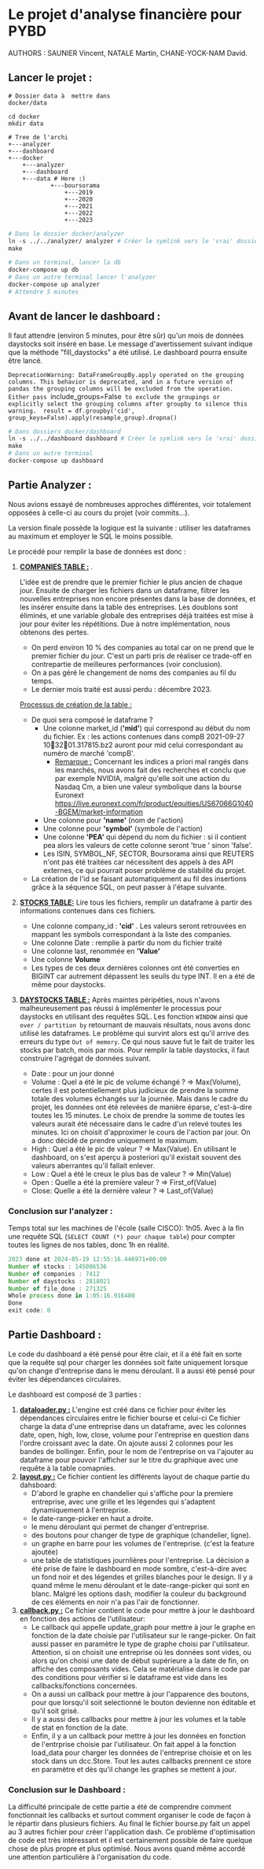# Le projet d'analyse financière pour PYBD

AUTHORS : SAUNIER Vincent, NATALE Martin, CHANE-YOCK-NAM David.

## Lancer le projet :

```shell
# Dossier data à  mettre dans 
docker/data

cd docker
mkdir data

# Tree de l'archi
+---analyzer
+---dashboard
+---docker
	+---analyzer
	+---dashboard
	+---data # Here :)
    		+---boursorama
        		+---2019
	        	+---2020
	        	+---2021
	        	+---2022
	        	+---2023

```

```dockerfile
# Dans le dossier docker/analyzer
ln -s ../../analyzer/ analyzer # Créer le symlink vers le 'vrai' dossier analyzer
make

# Dans un terminal, lancer la db
docker-compose up db
# Dans un autre terminal lancer l'analyzer
docker-compose up analyzer
# Attendre 5 minutes
```

## Avant de lancer le dashboard :

Il faut attendre (environ 5 minutes, pour être sûr) qu'un mois de données daystocks soit inséré en base. Le message d'avertissement suivant indique que la méthode "fill_daystocks" a été utilisé. Le dashboard pourra ensuite être lancé.

`DeprecationWarning: DataFrameGroupBy.apply operated on the grouping columns. This behavior is deprecated, and in a future version of pandas the grouping columns will be excluded from the operation. Either pass `include_groups=False` to exclude the groupings or explicitly select the grouping columns after groupby to silence this warning.  result = df.groupby('cid', group_keys=False).apply(resample_group).dropna()`

```dockerfile
# Dans dossiers docker/dashboard
ln -s ../../dashboard dashboard # Créer le symlink vers le 'vrai' dossier dashboard
make
# Dans un autre terminal
docker-compose up dashboard


```

## Partie Analyzer :

Nous avions essayé de nombreuses approches différentes, voir totalement opposées à celle-ci au cours du projet (voir commits...).

La version finale possède la logique est la suivante : utiliser les dataframes au maximum et employer le SQL le moins possible.

Le procédé pour remplir la base de données est donc :

1. <u>**COMPANIES TABLE :**</u> .

   L'idée est de prendre que le premier fichier le plus ancien de chaque jour. Ensuite de charger les fichiers dans un dataframe, filtrer les nouvelles entreprises non encore présentes dans la base de données, et les insérer ensuite dans la table des entreprises. Les doublons sont éliminés, et une variable globale des entreprises déjà traitées est mise à jour pour éviter les répétitions. Due à notre implémentation, nous obtenons des pertes.

   - On perd environ 10 % des companies au total car on ne prend que le premier fichier du jour. C'est un parti pris de réaliser ce trade-off en contrepartie de meilleures performances (voir conclusion).
   - On a pas géré le changement de noms des companies au fil du temps.
   - Le dernier mois traité est aussi perdu : décembre 2023.

   <u>Processus de création de la table :</u>

   - De quoi sera composé le dataframe ?
     - Une colonne market_id (**'mid'**) qui correspond au début du nom du fichier. Ex : les actions contenues dans compB 2021-09-27 103201.317815.bz2 auront pour mid celui correspondant au numéro de marché 'compB'. 
       - <u>Remarque :</u>  Concernant les indices a priori mal rangés dans les marchés, nous avons fait des recherches et conclu que par exemple NVIDIA, malgré qu'elle soit une action du Nasdaq Cm, a bien une valeur symbolique dans la bourse Euronext https://live.euronext.com/fr/product/equities/US67066G1040-BGEM/market-information
     - Une colonne pour **'name'** (nom de l'action)
     - Une colonne pour **'symbol'** (symbole de l'action)
     - Une colonne **'PEA'** qui dépend du nom du fichier : si il contient pea alors les valeurs de cette colonne seront 'true ' sinon 'false'.
     - Les ISIN, SYMBOL_NF, SECTOR, Boursorama ainsi que REUTERS n'ont pas été traitées car nécessitent des appels à des API externes, ce qui pourrait poser problème de stabilité du projet.
   - La création de l'id se faisant automatiquement au fil des insertions grâce à la séquence SQL, on peut passer à l'étape suivante.

2. <u>**STOCKS TABLE:**</u> Lire tous les fichiers, remplir un dataframe à partir des informations contenues dans ces fichiers.

   - Une colonne company_id : **'cid'** . Les valeurs seront retrouvées en mappant les symbols correspondant à la liste des companies.
   - Une colonne Date : remplie à partir du nom du fichier traité
   - Une colonne last, renommée en **'Value'** 
   - Une colonne **Volume** 
   - Les types de ces deux dernières colonnes ont été converties en BIGINT car autrement dépassent les seuils du type INT. Il en a été de même pour daystocks.

3. **<u>DAYSTOCKS TABLE :</u>** Après maintes péripéties, nous n'avons malheureusement pas réussi à implémenter le processus pour daystocks en utilisant des requêtes SQL. Les fonction `WINDOW` ainsi que `over / partition by` retournant de mauvais résultats, nous avons donc utilisé les dataframes. Le problème qui survint alors est qu'il arrive des erreurs du type `Out of memory`. Ce qui nous sauve fut le fait de traiter les stocks par batch, mois par mois. Pour remplir la table daystocks, il faut construire l'agrégat de données suivant.

   - Date : pour un jour donné
   - Volume : Quel a été le pic de volume échangé ? => Max(Volume), certes il est potentiellement plus judicieux de prendre la somme totale des volumes échangés sur la journée. Mais dans le cadre du projet, les données ont été relevées de manière éparse, c'est-à-dire toutes les 15 minutes. Le choix de prendre la somme de toutes les valeurs aurait été nécessaire dans le cadre d'un relevé toutes les minutes. Ici on choisit d'approximer le cours de l'action par jour. On a donc décidé de prendre uniquement le maximum. 
   - High : Quel a été le pic de valeur ? => Max(Value). En utilisant le dashboard, on s'est aperçu à posteriori qu'il existait souvent des valeurs aberrantes qu'il fallait enlever.
   - Low : Quel a été le creux le plus bas de valeur ? => Min(Value)
   - Open : Quelle a été la première valeur ? => First_of(Value)
   - Close: Quelle a été la dernière valeur ? => Last_of(Value)

### Conclusion sur l'analyzer :

Temps total sur les machines de l'école (salle CISCO): 1h05. Avec à la fin une requête SQL (`SELECT COUNT (*) pour chaque table`) pour compter toutes les lignes de nos tables, donc 1h en réalité.

```js
2023 done at 2024-05-19 12:55:16.446971+00:00
Number of stocks : 145086536
Number of companies : 7412
Number of daystocks : 2818021
Number of file_done : 271325
Whole process done in 1:05:16.916480
Done
exit code: 0
```



## Partie Dashboard :

Le code du dashboard a été pensé pour être clair, et il a été fait en sorte que la requête sql pour charger les données soit faite uniquement lorsque qu'on change d'entreprise dans le menu déroulant. Il a aussi été pensé pour éviter les dépendances circulaires.

Le dashboard est composé de 3 parties :
1. <u>**dataloader.py :**</u> L'engine est créé dans ce fichier pour éviter les dépendances circulaires entre le fichier bourse et celui-ci Ce fichier charge la data d'une entreprise dans un dataframe, avec les colonnes date, open, high, low, close, volume pour l'entreprise en question dans l'ordre croissant avec la date. On ajoute aussi 2 colonnes pour les bandes de bollinger. Enfin, pour le nom de l'entreprise on va l'ajouter au dataframe pour pouvoir l'afficher sur le titre du graphique avec une requête à la table comapnies. 
2. <u>**layout.py :**</u> Ce fichier contient les différents layout de chaque partie du dahsboard: 
   - D'abord le graphe en chandelier qui s'affiche pour la premiere entreprise, avec une grille et les légendes qui s'adaptent dynamiquement à l'entreprise.
   - le date-range-picker en haut a droite.
   - le menu déroulant qui permet de changer d'entreprise.
   - des boutons pour changer de type de graphique (chandelier, ligne).
   - un graphe en barre pour les volumes de l'entreprise. (c'est la feature ajoutée)
   - une table de statistiques journlières pour l'entreprise.
   La décision a été prise de faire le dashboard en mode sombre, c'est-à-dire avec un fond noir et des légendes et grilles blanches pour le design. Il y a quand même le menu déroulant et le date-range-picker qui sont en blanc. Malgré les options dash, modifier la couleur du background de ces éléments en noir n'a pas l'air de fonctionner.
3. <u>**callback.py :**</u> Ce fichier contient le code pour mettre à jour le dashboard en fonction des actions de l'utilisateur:
   - Le callback qui appelle update_graph pour mettre à jour le graphe en fonction de la date choisie par l'utilisateur sur le range-picker. On fait aussi passer en paramètre le type de graphe choisi par l'utilisateur. Attention, si on choisit une entreprise où les données sont vides, ou alors qu'on choisi une date de début supérieure a la date de fin, on affiche des composants vides. Cela se matérialise dans le code par des conditions pour vérifier si le dataframe est vide dans les callbacks/fonctions concernées.
   - On a aussi un callback pour mettre à jour l'apparence des boutons, pour que lorsqu'il soit selectionné le bouton devienne non éditable et qu'il soit grisé.
   - Il y a aussi des callbacks pour mettre à jour les volumes et la table de stat en fonction de la date.
   - Enfin, il y a un callback pour mettre à jour les données en fonction de l'entrprise choisie par l'utilisateur. On fait appel à la fonction load_data pour charger les données de l'entreprise choisie et on les stock dans un dcc.Store. Tout les autes callbacks prennent ce store en paramètre et dès qu'il change les graphes se mettent à jour.



### Conclusion sur le Dashboard :

La difficulté principale de cette partie a été de comprendre comment fonctionnait les callbacks et surtout comment organiser le code de façon à le répartir dans plusieurs fichiers. Au final le fichier bourse.py fait un appel au 3 autres fichier pour créer l'application dash. 
Ce problème d'optimisation de code est très intéressant et il est certainement possible de faire quelque chose de plus propre et plus optimisé. Nous avons quand même accordé une attention particulière à l'organisation du code.

























